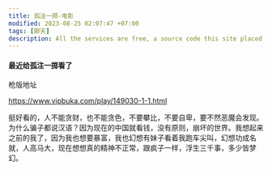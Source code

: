 ```yaml
---
title: 孤注一掷-电影
modified: 2023-08-25 02:07:47 +07:00
tags: [聊天]
description: All the services are free, a source code this site placed on github repository and intergration with netlify service, another service that you can use is github page for hosting your own static site.
---
```


####  最近给孤注一掷看了

枪版地址

https://www.vipbuka.com/play/149030-1-1.html

挺好看的，人不能贪财，也不能贪色，不要攀比，不要自卑，要不然恶魔会发现。为什么骗子都说汉语？因为现在的中国就看钱，没有原则，崩坏的世界。我想起来之前的我了，因为我也想要暴富，我也幻想有妹子看着我跑车尖叫，幻想功成名就，人高马大，现在想想真的精神不正常，跟疯子一样，浮生三千事，多少皆梦幻。







